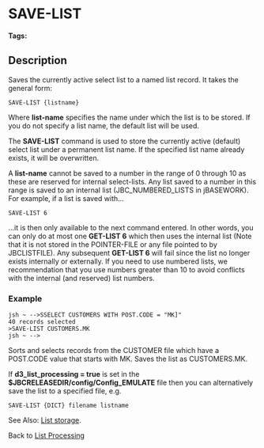 # SAVE-LIST

<PageHeader />

**Tags:**
<badge text='lists' vertical='middle' />

## Description

Saves the currently active select list to a named list record. It takes the general form:

```
SAVE-LIST {listname}
```

Where **list-name** specifies the name under which the list is to be stored. If you do not specify a list name, the default list will be used.

The **SAVE-LIST** command is used to store the currently active (default) select list under a permanent list name. If the specified list name already exists, it will be overwritten.

A **list-name** cannot be saved to a number in the range of 0 through 10 as these are reserved for internal select-lists. Any list saved to a number in this range is saved to an internal list (JBC\_NUMBERED\_LISTS in jBASEWORK). For example, if a list is saved with...

```
SAVE-LIST 6
```

...it is then only available to the next command entered. In other words, you can only do at most one **GET-LIST 6** which then uses the internal list (Note that it is not stored in the POINTER-FILE or any file pointed to by JBCLISTFILE). Any subsequent **GET-LIST 6** will fail since the list no longer exists internally or externally. If you need to use numbered lists, we recommendation that you use numbers greater than 10 to avoid conflicts with the internal (and reserved) list numbers.

### Example

```
jsh ~ -->SSELECT CUSTOMERS WITH POST.CODE = "MK]"
40 records selected
>SAVE-LIST CUSTOMERS.MK
jsh ~ -->
```

Sorts and selects records from the CUSTOMER file which have a POST.CODE value that starts with MK. Saves the list as CUSTOMERS.MK.

If **d3\_list\_processing = true** is set in the **$JBCRELEASEDIR/config/Config\_EMULATE** file then you can alternatively save the list to a specified file, e.g.

```
SAVE-LIST {DICT} filename listname
```

See Also: [List storage](./../list-storage).

Back to [List Processing](./../list-processing)
